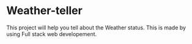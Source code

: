 # Weather-teller
This project will help you tell about the Weather status.
This is made by using Full stack web developement.

